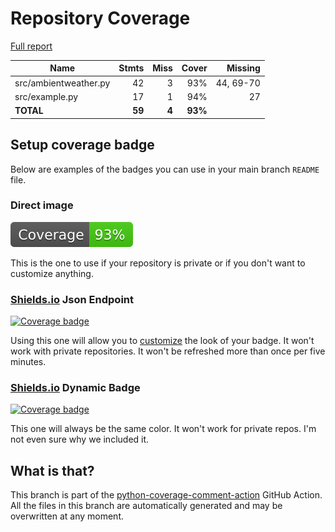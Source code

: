 # Repository Coverage

[Full report](https://htmlpreview.github.io/?https://github.com/andgineer/ambientweather_livedata/blob/python-coverage-comment-action-data/htmlcov/index.html)

| Name                  |    Stmts |     Miss |   Cover |   Missing |
|---------------------- | -------: | -------: | ------: | --------: |
| src/ambientweather.py |       42 |        3 |     93% | 44, 69-70 |
| src/example.py        |       17 |        1 |     94% |        27 |
|             **TOTAL** |   **59** |    **4** | **93%** |           |


## Setup coverage badge

Below are examples of the badges you can use in your main branch `README` file.

### Direct image

[![Coverage badge](https://raw.githubusercontent.com/andgineer/ambientweather_livedata/python-coverage-comment-action-data/badge.svg)](https://htmlpreview.github.io/?https://github.com/andgineer/ambientweather_livedata/blob/python-coverage-comment-action-data/htmlcov/index.html)

This is the one to use if your repository is private or if you don't want to customize anything.

### [Shields.io](https://shields.io) Json Endpoint

[![Coverage badge](https://img.shields.io/endpoint?url=https://raw.githubusercontent.com/andgineer/ambientweather_livedata/python-coverage-comment-action-data/endpoint.json)](https://htmlpreview.github.io/?https://github.com/andgineer/ambientweather_livedata/blob/python-coverage-comment-action-data/htmlcov/index.html)

Using this one will allow you to [customize](https://shields.io/endpoint) the look of your badge.
It won't work with private repositories. It won't be refreshed more than once per five minutes.

### [Shields.io](https://shields.io) Dynamic Badge

[![Coverage badge](https://img.shields.io/badge/dynamic/json?color=brightgreen&label=coverage&query=%24.message&url=https%3A%2F%2Fraw.githubusercontent.com%2Fandgineer%2Fambientweather_livedata%2Fpython-coverage-comment-action-data%2Fendpoint.json)](https://htmlpreview.github.io/?https://github.com/andgineer/ambientweather_livedata/blob/python-coverage-comment-action-data/htmlcov/index.html)

This one will always be the same color. It won't work for private repos. I'm not even sure why we included it.

## What is that?

This branch is part of the
[python-coverage-comment-action](https://github.com/marketplace/actions/python-coverage-comment)
GitHub Action. All the files in this branch are automatically generated and may be
overwritten at any moment.
